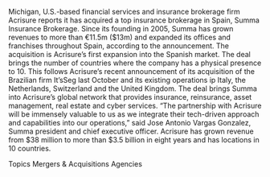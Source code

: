 Michigan, U.S.-based financial services and insurance brokerage firm Acrisure reports it has acquired a top insurance brokerage in Spain, Summa Insurance Brokerage.
Since its founding in 2005, Summa has grown revenues to more than €11.5m ($13m) and expanded its offices and franchises throughout Spain, according to the announcement.
The acquisition is Acrisure’s first expansion into the Spanish market. The deal brings the number of countries where the company has a physical presence to 10. This follows Acrisure’s recent announcement of its acquisition of the Brazilian firm It’sSeg last October and its existing operations ip Italy, the Netherlands, Switzerland and the United Kingdom.
The deal brings Summa into Acrisure’s global network that provides insurance, reinsurance, asset management, real estate and cyber services.
“The partnership with Acrisure will be immensely valuable to us as we integrate their tech-driven approach and capabilities into our operations,” said Jose Antonio Vargas Gonzalez, Summa president and chief executive officer.
Acrisure has grown revenue from $38 million to more than $3.5 billion in eight years and has locations in 10 countries.

Topics
Mergers & Acquisitions
Agencies
